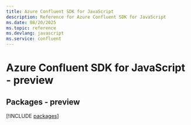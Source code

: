 ```yaml
---
title: Azure Confluent SDK for JavaScript
description: Reference for Azure Confluent SDK for JavaScript
ms.date: 08/20/2025
ms.topic: reference
ms.devlang: javascript
ms.service: confluent
---
```

# Azure Confluent SDK for JavaScript - preview
## Packages - preview
[!INCLUDE [packages](confluent-index.md)]